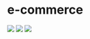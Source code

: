 # e-commerce


<img src="screenshots/index.jpg">
<img src="screenshots/listing.jpg">
<img src="screenshots/watchlist.jpg">
